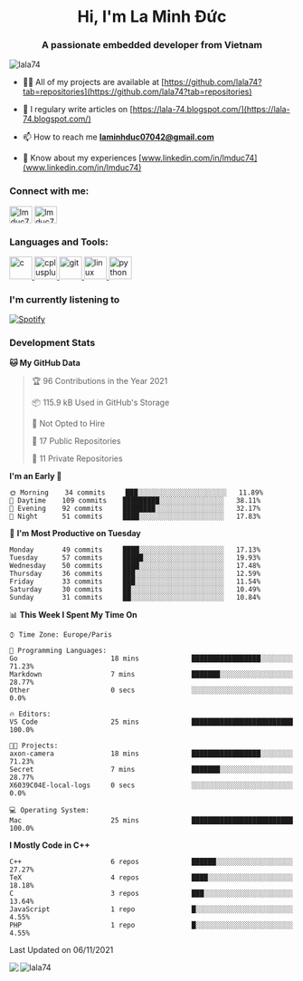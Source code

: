 <h1 align="center">Hi, I'm La Minh Đức</h1>
<h3 align="center">A passionate embedded developer from Vietnam</h3>

<p align="left"> <img src="https://komarev.com/ghpvc/?username=lala74&label=Profile%20views&color=0e75b6&style=flat"
                alt="lala74" /> </p>

- 👨‍💻 All of my projects are available at
[https://github.com/lala74?tab=repositories](https://github.com/lala74?tab=repositories)

- 📝 I regulary write articles on [https://lala-74.blogspot.com/](https://lala-74.blogspot.com/)

- 📫 How to reach me **laminhduc07042@gmail.com**

- 📄 Know about my experiences [www.linkedin.com/in/lmduc74](www.linkedin.com/in/lmduc74)

### Connect with me:
<p align="left">
        <a href="https://linkedin.com/in/lmduc74" target="blank"><img align="center"
                        src="https://cdn.jsdelivr.net/npm/simple-icons@3.0.1/icons/linkedin.svg" alt="lmduc74"
                        height="30" width="40" /></a>
        <a href="https://fb.com/lmduc74" target="blank"><img align="center"
                        src="https://cdn.jsdelivr.net/npm/simple-icons@3.0.1/icons/facebook.svg" alt="lmduc74"
                        height="30" width="40" /></a>
</p>

### Languages and Tools:
<p align="left"> <a href="https://www.cprogramming.com/" target="_blank"> <img
                        src="https://devicons.github.io/devicon/devicon.git/icons/c/c-original.svg" alt="c" width="40"
                        height="40" /> </a> <a href="https://www.w3schools.com/cpp/" target="_blank"> <img
                        src="https://devicons.github.io/devicon/devicon.git/icons/cplusplus/cplusplus-original.svg"
                        alt="cplusplus" width="40" height="40" /> </a> <a href="https://git-scm.com/" target="_blank">
                <img src="https://www.vectorlogo.zone/logos/git-scm/git-scm-icon.svg" alt="git" width="40"
                        height="40" /> </a> <a href="https://www.linux.org/" target="_blank"> <img
                        src="https://devicons.github.io/devicon/devicon.git/icons/linux/linux-original.svg" alt="linux"
                        width="40" height="40" /> </a> <a href="https://www.python.org" target="_blank"> <img
                        src="https://devicons.github.io/devicon/devicon.git/icons/python/python-original.svg"
                        alt="python" width="40" height="40" /> </a> </p>

### I'm currently listening to
[![Spotify](https://spotify-playing-git-master.lala74.vercel.app/api/spotify)](https://open.spotify.com/user/nrjaez36fdyqfexa07wju067g)


### Development Stats
<!--START_SECTION:waka-->
**🐱 My GitHub Data** 

> 🏆 96 Contributions in the Year 2021
 > 
> 📦 115.9 kB Used in GitHub's Storage 
 > 
> 🚫 Not Opted to Hire
 > 
> 📜 17 Public Repositories 
 > 
> 🔑 11 Private Repositories  
 > 
**I'm an Early 🐤** 

```text
🌞 Morning    34 commits     ███░░░░░░░░░░░░░░░░░░░░░░   11.89% 
🌆 Daytime    109 commits    █████████░░░░░░░░░░░░░░░░   38.11% 
🌃 Evening    92 commits     ████████░░░░░░░░░░░░░░░░░   32.17% 
🌙 Night      51 commits     ████░░░░░░░░░░░░░░░░░░░░░   17.83%

```
📅 **I'm Most Productive on Tuesday** 

```text
Monday       49 commits     ████░░░░░░░░░░░░░░░░░░░░░   17.13% 
Tuesday      57 commits     █████░░░░░░░░░░░░░░░░░░░░   19.93% 
Wednesday    50 commits     ████░░░░░░░░░░░░░░░░░░░░░   17.48% 
Thursday     36 commits     ███░░░░░░░░░░░░░░░░░░░░░░   12.59% 
Friday       33 commits     ███░░░░░░░░░░░░░░░░░░░░░░   11.54% 
Saturday     30 commits     ██░░░░░░░░░░░░░░░░░░░░░░░   10.49% 
Sunday       31 commits     ██░░░░░░░░░░░░░░░░░░░░░░░   10.84%

```


📊 **This Week I Spent My Time On** 

```text
⌚︎ Time Zone: Europe/Paris

💬 Programming Languages: 
Go                       18 mins             █████████████████░░░░░░░░   71.23% 
Markdown                 7 mins              ███████░░░░░░░░░░░░░░░░░░   28.77% 
Other                    0 secs              ░░░░░░░░░░░░░░░░░░░░░░░░░   0.0%

🔥 Editors: 
VS Code                  25 mins             █████████████████████████   100.0%

🐱‍💻 Projects: 
axon-camera              18 mins             █████████████████░░░░░░░░   71.23% 
Secret                   7 mins              ███████░░░░░░░░░░░░░░░░░░   28.77% 
X6039C04E-local-logs     0 secs              ░░░░░░░░░░░░░░░░░░░░░░░░░   0.0%

💻 Operating System: 
Mac                      25 mins             █████████████████████████   100.0%

```

**I Mostly Code in C++** 

```text
C++                      6 repos             ██████░░░░░░░░░░░░░░░░░░░   27.27% 
TeX                      4 repos             ████░░░░░░░░░░░░░░░░░░░░░   18.18% 
C                        3 repos             ███░░░░░░░░░░░░░░░░░░░░░░   13.64% 
JavaScript               1 repo              █░░░░░░░░░░░░░░░░░░░░░░░░   4.55% 
PHP                      1 repo              █░░░░░░░░░░░░░░░░░░░░░░░░   4.55%

```



 Last Updated on 06/11/2021
<!--END_SECTION:waka-->


<img align="left" src="https://github-readme-stats-chi-rust.vercel.app/api?username=lala74&show_icons=true&hide_border=true" /> 

<img align="left"
src="https://github-readme-stats.vercel.app/api/top-langs?username=lala74&show_icons=true&locale=en&layout=compact&hide_border=true" alt="lala74" />  
